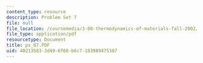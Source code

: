 ```yaml
---
content_type: resource
description: Problem Set 7
file: null
file_location: /coursemedia/3-00-thermodynamics-of-materials-fall-2002/402135833d496f60b6c7183989475307_ps_07.PDF
file_type: application/pdf
resourcetype: Document
title: ps_07.PDF
uid: 40213583-3d49-6f60-b6c7-183989475307
---
```

